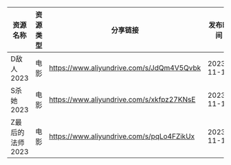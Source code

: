 | 资源名称       | 资源类型 | 分享链接                                      | 发布时间       |
| ---------- | ---- | ----------------------------------------- | ---------- |
| D敌人2023    | 电影   | https://www.aliyundrive.com/s/JdQm4V5Qvbk | 2023-11-13 |
| S杀她2023    | 电影   | https://www.aliyundrive.com/s/xkfpz27KNsE | 2023-11-13 |
| Z最后的法师2023 | 电影   | https://www.aliyundrive.com/s/pqLo4FZikUx | 2023-11-13 |
